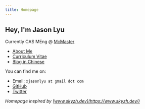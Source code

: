 ```yaml
---
title: Homepage
---
```


## Hey, I'm Jason Lyu

Currently CAS MEng @ [McMaster](https://www.mcmaster.ca/)

- [About Me](/about/)
- [Curriculum Vitae](/cv/)
- [Blog in Chinese](/posts/)

You can find me on:

- Email: `xjasonlyu at gmail dot com`
- [GitHub](https://github.com/xjasonlyu)
- [Twitter](https://twitter.com/twitter)

_Homepage inspired by [www.skyzh.dev](https://www.skyzh.dev/)_
